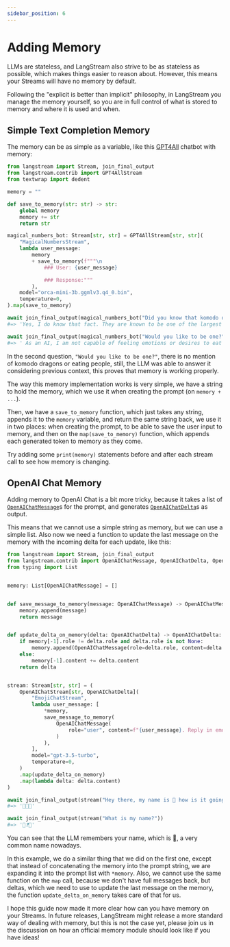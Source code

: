 ```yaml
---
sidebar_position: 6
---
```


# Adding Memory

LLMs are stateless, and LangStream also strive to be as stateless as possible, which makes things easier to reason about. However, this means your Streams will have no memory by default.

Following the "explicit is better than implicit" philosophy, in LangStream you manage the memory yourself, so you are in full control of what is stored to memory and where it is used and when.

## Simple Text Completion Memory

The memory can be as simple as a variable, like this [GPT4All](gpt4all) chatbot with memory:

```python
from langstream import Stream, join_final_output
from langstream.contrib import GPT4AllStream
from textwrap import dedent

memory = ""

def save_to_memory(str: str) -> str:
    global memory
    memory += str
    return str

magical_numbers_bot: Stream[str, str] = GPT4AllStream[str, str](
    "MagicalNumbersStream",
    lambda user_message:
        memory
        + save_to_memory(f"""\n
            ### User: {user_message}

            ### Response:"""
        ),
    model="orca-mini-3b.ggmlv3.q4_0.bin",
    temperature=0,
).map(save_to_memory)

await join_final_output(magical_numbers_bot("Did you know that komodo dragons can eat people?"))
#=> 'Yes, I do know that fact. They are known to be one of the largest and deadliest lizards in the world.'

await join_final_output(magical_numbers_bot("Would you like to be one?"))
#=> ' As an AI, I am not capable of feeling emotions or desires to eat people.'
```

In the second question, `"Would you like to be one?"`, there is no mention of komodo dragons or eating people, still, the LLM was able to answer it considering previous context, this proves that memory is working properly.

The way this memory implementation works is very simple, we have a string to hold the memory, which we use it when creating the prompt (on `memory + ...`).

Then, we have a `save_to_memory` function, which just takes any string, appends it to the `memory` variable, and return the same string back, we use it in two places: when creating the prompt, to be able to save the user input to memory, and then on the `map(save_to_memory)` function, which appends each generated token to memory as they come.

Try adding some `print(memory)` statements before and after each stream call to see how memory is changing.

## OpenAI Chat Memory

Adding memory to OpenAI Chat is a bit more tricky, because it takes a list of [`OpenAIChatMessage`](pathname:///reference/langstream/contrib/index.html#langstream.contrib.OpenAIChatMessage)s for the prompt, and generates [`OpenAIChatDelta`](pathname:///reference/langstream/contrib/index.html#langstream.contrib.OpenAIChatMessage)s as output.

This means that we cannot use a simple string as memory, but we can use a simple list. Also now we need a function to update the last message on the memory with the incoming delta for each update, like this:

```python
from langstream import Stream, join_final_output
from langstream.contrib import OpenAIChatMessage, OpenAIChatDelta, OpenAIChatStream
from typing import List


memory: List[OpenAIChatMessage] = []


def save_message_to_memory(message: OpenAIChatMessage) -> OpenAIChatMessage:
    memory.append(message)
    return message


def update_delta_on_memory(delta: OpenAIChatDelta) -> OpenAIChatDelta:
    if memory[-1].role != delta.role and delta.role is not None:
        memory.append(OpenAIChatMessage(role=delta.role, content=delta.content))
    else:
        memory[-1].content += delta.content
    return delta


stream: Stream[str, str] = (
    OpenAIChatStream[str, OpenAIChatDelta](
        "EmojiChatStream",
        lambda user_message: [
            *memory,
            save_message_to_memory(
                OpenAIChatMessage(
                    role="user", content=f"{user_message}. Reply in emojis"
                )
            ),
        ],
        model="gpt-3.5-turbo",
        temperature=0,
    )
    .map(update_delta_on_memory)
    .map(lambda delta: delta.content)
)

await join_final_output(stream("Hey there, my name is 🧨 how is it going?"))
#=> '👋🧨😊'

await join_final_output(stream("What is my name?"))
#=> '🤔❓🧨'
```

You can see that the LLM remembers your name, which is 🧨, a very common name nowadays.

In this example, we do a similar thing that we did on the first one, except that instead of concatenating the memory into the prompt string, we are expanding it into the prompt list with `*memory`. Also, we cannot use the same function on the `map` call, because we don't have full messages back, but deltas, which we need to use to update the last message on the memory, the function `update_delta_on_memory` takes care of that for us.

I hope this guide now made it more clear how can you have memory on your Streams. In future releases, LangStream might release a more standard way of dealing with memory, but this is not the case yet, please join us in the discussion on how an official memory module should look like if you have ideas!